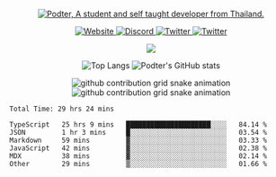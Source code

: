 <p align="center">
    <a href="https://podter.xyz">
        <img alt="Podter, A student and self taught developer from Thailand." src="https://pimp-my-readme-next.vercel.app/api/wavy-banner?subtitle=A%20student%20and%20self%20taught%20developer%20from%20Thailand.&title=Podter">
    </a>
</p>

<p align="center">
    <a href="https://podter.xyz/">
        <img alt="Website" src="https://img.shields.io/badge/website-000000?style=for-the-badge&logo=About.me&logoColor=white">
    </a>
    <a href="https://discord.com/users/331793642689789962">
        <img alt="Discord" src="https://dcbadge.vercel.app/api/shield/331793642689789962?compact=true&theme=blurple">
    </a>
    <a href="https://twitter.com/Real_Podter">
        <img alt="Twitter" src="https://img.shields.io/twitter/follow/Real_Podter?label=Twitter&logo=twitter&style=for-the-badge&color=1DA1F2&labelColor=1DA1F2&logoColor=white">
    </a>
    <a href="mailto:me@podter.xyz">
        <img alt="Twitter" src="https://img.shields.io/badge/Gmail-D14836?style=for-the-badge&logo=gmail&logoColor=white">
    </a>
</p>

<p align="center">
    <img src="https://skillicons.dev/icons?i=bash,cloudflare,css,docker,express,git,github,html,js,linux,lua,md,next,nodejs,prisma,react,raspberrypi,tailwind,ts,vite,vscode,tauri,stackoverflow,svelte,planetscale,mysql,mongodb&perline=9" />
</p>

<p align="center">
    <img alt="Top Langs" src="https://github-readme-stats.vercel.app/api/top-langs/?username=podter&bg_color=1e1e2e&text_color=cdd6f4&icon_color=cba6f7&title_color=f38ba8&hide_border=true&langs_count=3">
    <img alt="Podter's GitHub stats" src="https://github-readme-stats.vercel.app/api?username=podter&line_height=27&show_icons=true&count_private=true&bg_color=1e1e2e&text_color=cdd6f4&icon_color=f38ba8&title_color=f38ba8&hide_border=true">
</p>

<p align="center">
    <img alt="github contribution grid snake animation" src="https://raw.githubusercontent.com/Podter/Podter/output/github-snake-dark.svg#gh-dark-mode-only">
    <img alt="github contribution grid snake animation" src="https://raw.githubusercontent.com/Podter/Podter/output/github-snake.svg#gh-light-mode-only">
</p>

<p align="center">
    <!--START_SECTION:waka-->

```text
Total Time: 29 hrs 24 mins

TypeScript   25 hrs 9 mins   █████████████████████░░░░   84.14 %
JSON         1 hr 3 mins     █░░░░░░░░░░░░░░░░░░░░░░░░   03.54 %
Markdown     59 mins         ▓░░░░░░░░░░░░░░░░░░░░░░░░   03.33 %
JavaScript   42 mins         ▓░░░░░░░░░░░░░░░░░░░░░░░░   02.38 %
MDX          38 mins         ▓░░░░░░░░░░░░░░░░░░░░░░░░   02.14 %
Other        29 mins         ▒░░░░░░░░░░░░░░░░░░░░░░░░   01.66 %
```

<!--END_SECTION:waka-->
</p>
